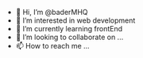 - 👋 Hi, I’m @baderMHQ
- 👀 I’m interested in web development
- 🌱 I’m currently learning frontEnd
- 💞️ I’m looking to collaborate on ...
- 📫 How to reach me ...

<!---
baderMHQ/baderMHQ is a ✨ special ✨ repository because its `README.md` (this file) appears on your GitHub profile.
You can click the Preview link to take a look at your changes.
--->
